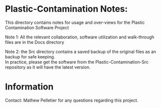 # Plastic-Contamination Notes:
This directory contains notes for usage and over-views for the Plastic Contamination Software Project  
  
Note 1: All the relevant collaboration, software utilization and walk-through files are in the Docs directory  
  
Note 2: the Src directory contains a saved backup of the original files as an backup for safe keeping.  
In practice, please get the software from the Plastic-Contamination-Src repository as it will have the latest version.
  
# Information
Contact: Mathew Pelletier for any questions regarding this project.


